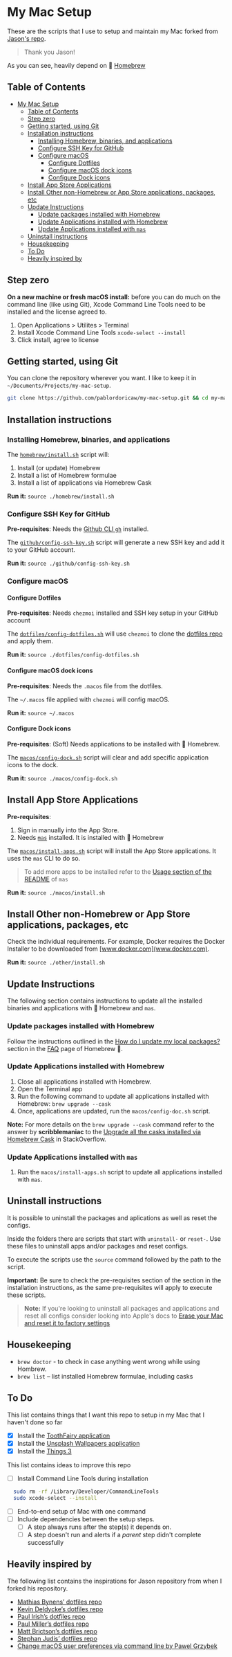 # My Mac Setup

These are the scripts that I use to setup and maintain my Mac forked from [Jason's repo](https://github.com/pablordoricaw/my-mac-setup).
> Thank you Jason!

As you can see, heavily depend on :beer: [Homebrew](brew.sh)

## Table of Contents

- [My Mac Setup](#my-mac-setup)
  - [Table of Contents](#table-of-contents)
  - [Step zero](#step-zero)
  - [Getting started, using Git](#getting-started-using-git)
  - [Installation instructions](#installation-instructions)
    - [Installing Homebrew, binaries, and applications](#installing-homebrew-binaries-and-applications)
    - [Configure SSH Key for GitHub](#configure-ssh-key-for-github)
    - [Configure macOS](#configure-macos)
      - [Configure Dotfiles](#configure-dotfiles)
      - [Configure macOS dock icons](#configure-macos-dock-icons)
      - [Configure Dock icons](#configure-dock-icons)
  - [Install App Store Applications](#install-app-store-applications)
  - [Install Other non-Homebrew or App Store applications, packages, etc](#install-other-non-homebrew-or-app-store-applications-packages-etc)
  - [Update Instructions](#update-instructions)
    - [Update packages installed with Homebrew](#update-packages-installed-with-homebrew)
    - [Update Applications installed with Homebrew](#update-applications-installed-with-homebrew)
    - [Update Applications installed with `mas`](#update-applications-installed-with-mas)
  - [Uninstall instructions](#uninstall-instructions)
  - [Housekeeping](#housekeeping)
  - [To Do](#to-do)
  - [Heavily inspired by](#heavily-inspired-by)

## Step zero

**On a new machine or fresh macOS install:** before you can do much on the command line (like using Git), Xcode Command Line Tools need to be installed and the license agreed to.

1. Open Applications > Utilites > Terminal
2. Install Xcode Command Line Tools `xcode-select --install`
3. Click install, agree to license

## Getting started, using Git

You can clone the repository wherever you want. I like to keep it in `~/Documents/Projects/my-mac-setup`.

```bash
git clone https://github.com/pablordoricaw/my-mac-setup.git && cd my-mac-setup
```

## Installation instructions

### Installing Homebrew, binaries, and applications

The [`homebrew/install.sh`](https://github.com/pablordoricaw/my-mac-setup/blob/main/homebrew/install.sh) script will:

1. Install (or update) Homebrew
2. Install a list of Homebrew formulae
3. Install a list of applications via Homebrew Cask

**Run it:** `source ./homebrew/install.sh`

### Configure SSH Key for GitHub

**Pre-requisites**: Needs the [Github CLI `gh`](https://cli.github.com/) installed.

The [`github/config-ssh-key.sh`](https://github.com/pablordoricaw/my-mac-setup/blob/main/github/config-ssh-key.sh) script will generate a new SSH key and add it to your GitHub account.

**Run it:** `source ./github/config-ssh-key.sh`

### Configure macOS

#### Configure Dotfiles

**Pre-requisites**: Needs `chezmoi` installed and SSH key setup in your GitHub account

The [`dotfiles/config-dotfiles.sh`](https://github.com/pablordoricaw/my-mac-setup/blob/main/dotfiles/config-dotfiles.sh) will use `chezmoi` to clone the [dotfiles repo](https://github.com/pablordoricaw/my-macos-dotfiles) and apply them.

**Run it:** `source ./dotfiles/config-dotfiles.sh`

#### Configure macOS dock icons

**Pre-requisites**: Needs the `.macos` file from the dotfiles.

The `~/.macos` file applied with `chezmoi` will config macOS.

**Run it:** `source ~/.macos`

#### Configure Dock icons

**Pre-requisites**: (Soft) Needs applications to be installed with 🍺 Homebrew.

The [`macos/config-dock.sh`](https://github.com/pablordoricaw/my-mac-setup/blob/main/macos/config-dock.sh) script will clear and add specific application icons to the dock.

**Run it:** `source ./macos/config-dock.sh`

## Install App Store Applications

**Pre-requisites**:

1. Sign in manually into the App Store.
2. Needs [`mas`](https://github.com/mas-cli/mas) installed. It is installed with 🍺 Homebrew

The [`macos/install-apps.sh`](https://github.com/pablordoricaw/my-mac-setup/blob/main/macos/install-apps.sh) script will install the App Store applications. It uses the `mas` CLI to do so.

> To add more apps to be installed refer to the [Usage section of the README](https://github.com/mas-cli/mas#-usage) of `mas`

**Run it:** `source ./macos/install.sh`

## Install Other non-Homebrew or App Store applications, packages, etc

Check the individual requirements. For example, Docker requires the Docker Installer to be downloaded from [www.docker.com](www.docker.com).

**Run it:** `source ./other/install.sh`

## Update Instructions

The following section contains instructions to update all the installed binaries and applications with 🍺 Homebrew and `mas`.

### Update packages installed with Homebrew

Follow the instructions outlined in the [How do I update my local packages?](https://docs.brew.sh/FAQ#how-do-i-update-my-local-packages) section in the [FAQ](https://docs.brew.sh/FAQ) page of Homebrew 🍺.

### Update Applications installed with Homebrew

1. Close all applications installed with Homebrew.
2. Open the Terminal app
3. Run the following command to update all applications installed with Homebrew:
   ```brew upgrade --cask```
4. Once, applications are updated, run the `macos/config-doc.sh` script.

**Note:** For more details on the `brew upgrade --cask` command refer to the answer by **scribblemaniac** to the [Upgrade all the casks installed via Homebrew Cask](https://stackoverflow.com/questions/31968664/upgrade-all-the-casks-installed-via-homebrew-cask) in StackOverflow.

### Update Applications installed with `mas`

1. Run the `macos/install-apps.sh` script to update all applications installed with `mas`.

## Uninstall instructions

It is possible to uninstall the packages and aplications as well as reset the configs.

Inside the folders there are scripts that start with `uninstall-` or `reset-`. Use these files to uninstall apps and/or packages and reset configs.

To execute the scripts use the `source` command followed by the path to the script.

**Important:** Be sure to check the pre-requisites section of the section in the installation instructions, as the same pre-requisites will apply to execute these scripts.

 > **Note:** If you're looking to uninstall all packages and applications and reset all configs consider looking into Apple's docs to [Erase your Mac and reset it to factory settings](https://support.apple.com/en-us/HT212749#:~:text=From%20the%20Apple%20menu%20%EF%A3%BF,Erase%20All%20Content%20and%20Settings.)

## Housekeeping

- `brew doctor` - to check in case anything went wrong while using Hombrew.
- `brew list` – list installed Homebrew formulae, including casks

## To Do

This list contains things that I want this repo to setup in my Mac that I haven't done so far

- [x] Install the [ToothFairy application](https://c-command.com/toothfairy/)
- [x] Install the [Unsplash Wallpapers application](https://apps.apple.com/us/app/unsplash-wallpapers/id1284863847?mt=12)
- [x] Install the [Things 3](https://apps.apple.com/us/app/things-3/id904237743)

This list contains ideas to improve this repo

- [ ] Install Command Line Tools during installation
```bash
  sudo rm -rf /Library/Developer/CommandLineTools
  sudo xcode-select --install
```
- [ ] End-to-end setup of Mac with one command
- [ ] Include dependencies between the setup steps.
  - [ ] A step always runs after the step(s) it depends on.
  - [ ] A step doesn't run and alerts if a *parent* step didn't complete successfully

## Heavily inspired by

The following list contains the inspirations for Jason repository from when I forked his repository.

- [Mathias Bynens’ dotfiles repo](https://mths.be/dotfiles)
- [Kevin Deldycke’s dotfiles repo](https://github.com/kdeldycke/dotfiles)
- [Paul Irish’s dotfiles repo](https://github.com/paulirish/dotfiles/)
- [Paul Miller’s dotfiles repo](https://github.com/paulmillr/dotfiles)
- [Matt Brictson’s dotfiles repo](https://github.com/mattbrictson/dotfiles)
- [Stephan Judis’ dotfiles repo](https://github.com/stefanjudis/dotfiles/)
- [Change macOS user preferences via command line by Pawel Grzybek](https://pawelgrzybek.com/change-macos-user-preferences-via-command-line/)
